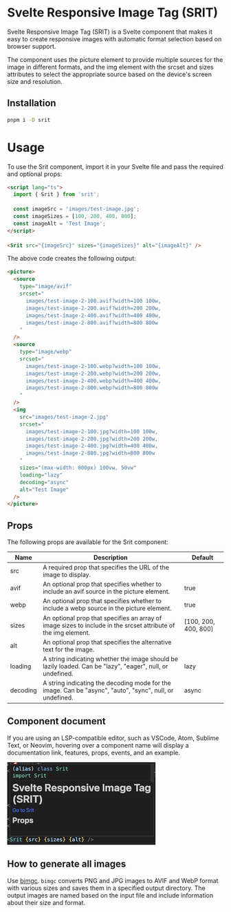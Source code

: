 # Svelte Responsive Image Tag (SRIT)

Svelte Responsive Image Tag (SRIT) is a Svelte component that makes it easy to create responsive images with automatic format selection based on browser support.

The component uses the picture element to provide multiple sources for the image in different formats, and the img element with the srcset and sizes attributes to select the appropriate source based on the device's screen size and resolution.

## Installation

```sh
pnpm i -D srit
```

# Usage

To use the Srit component, import it in your Svelte file and pass the required and optional props:

```html
<script lang="ts">
  import { Srit } from 'srit';

  const imageSrc = 'images/test-image.jpg';
  const imageSizes = [100, 200, 400, 800];
  const imageAlt = 'Test Image';
</script>

<Srit src="{imageSrc}" sizes="{imageSizes}" alt="{imageAlt}" />
```

The above code creates the following output:

```html
<picture>
  <source
    type="image/avif"
    srcset="
      images/test-image-2-100.avif?width=100 100w,
      images/test-image-2-200.avif?width=200 200w,
      images/test-image-2-400.avif?width=400 400w,
      images/test-image-2-800.avif?width=800 800w
    "
  />
  <source
    type="image/webp"
    srcset="
      images/test-image-2-100.webp?width=100 100w,
      images/test-image-2-200.webp?width=200 200w,
      images/test-image-2-400.webp?width=400 400w,
      images/test-image-2-800.webp?width=800 800w
    "
  />
  <img
    src="images/test-image-2.jpg"
    srcset="
      images/test-image-2-100.jpg?width=100 100w,
      images/test-image-2-200.jpg?width=200 200w,
      images/test-image-2-400.jpg?width=400 400w,
      images/test-image-2-800.jpg?width=800 800w
    "
    sizes="(max-width: 800px) 100vw, 50vw"
    loading="lazy"
    decoding="async"
    alt="Test Image"
  />
</picture>
```

## Props

The following props are available for the Srit component:

| Name     | Description                                                                                                    | Default              |
| -------- | -------------------------------------------------------------------------------------------------------------- | -------------------- |
| src      | A required prop that specifies the URL of the image to display.                                                |                      |
| avif     | An optional prop that specifies whether to include an avif source in the picture element.                      | true                 |
| webp     | An optional prop that specifies whether to include a webp source in the picture element.                       | true                 |
| sizes    | An optional prop that specifies an array of image sizes to include in the srcset attribute of the img element. | [100, 200, 400, 800] |
| alt      | An optional prop that specifies the alternative text for the image.                                            |                      |
| loading  | A string indicating whether the image should be lazily loaded. Can be "lazy", "eager", null, or undefined.     | lazy                 |
| decoding | A string indicating the decoding mode for the image. Can be "async", "auto", "sync", null, or undefined.       | async                |

## Component document

If you are using an LSP-compatible editor, such as VSCode, Atom, Sublime Text, or Neovim, hovering over a component name will display a documentation link, features, props, events, and an example.

![component doc](https://github.com/shinokada/srit/blob/main/static/images/compo-doc.png?raw=true)

## How to generate all images

Use [bimgc](https://bimgc.codewithshin.com/). `bimgc` converts PNG and JPG images to AVIF and WebP format with various sizes and saves them in a specified output directory. The output images are named based on the input file and include information about their size and format.
